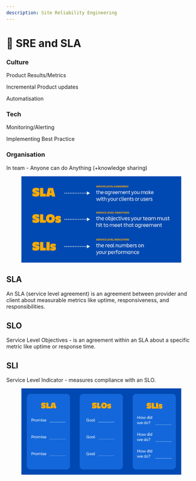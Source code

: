 ```yaml
---
description: Site Reliability Engineering
---
```


# 🔧 SRE and SLA

### Culture

Product Results/Metrics

Incremental Product updates

Automatisation&#x20;

### Tech

Monitoring/Alerting

Implementing Best Practice&#x20;

### Organisation

In team - Anyone can do Anything (+knowledge sharing)

<figure><img src="../../.gitbook/assets/image (4) (2).png" alt=""><figcaption></figcaption></figure>

## SLA

An SLA (service level agreement) is an agreement between provider and client about measurable metrics like uptime, responsiveness, and responsibilities.

## SLO

Service Level Objectives - is an agreement within an SLA about a specific metric like uptime or response time.

## SLI

Service Level Indicator - measures compliance with an SLO.

<figure><img src="../../.gitbook/assets/image (8).png" alt=""><figcaption></figcaption></figure>
